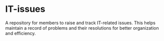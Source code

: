 # IT-issues

A repository for members to raise and track IT-related issues. This helps maintain a record of problems and their resolutions for better organization and efficiency.
